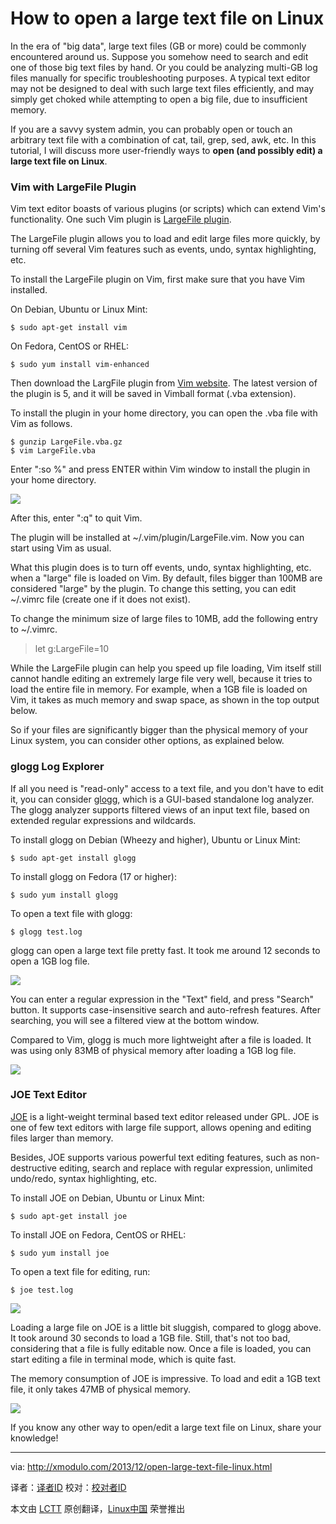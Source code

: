 How to open a large text file on Linux
================================================================================
In the era of "big data", large text files (GB or more) could be commonly encountered around us. Suppose you somehow need to search and edit one of those big text files by hand. Or you could be analyzing multi-GB log files manually for specific troubleshooting purposes. A typical text editor may not be designed to deal with such large text files efficiently, and may simply get choked while attempting to open a big file, due to insufficient memory.

If you are a savvy system admin, you can probably open or touch an arbitrary text file with a combination of cat, tail, grep, sed, awk, etc. In this tutorial, I will discuss more user-friendly ways to **open (and possibly edit) a large text file on Linux**.

### Vim with LargeFile Plugin ###

Vim text editor boasts of various plugins (or scripts) which can extend Vim's functionality. One such Vim plugin is [LargeFile plugin][1].

The LargeFile plugin allows you to load and edit large files more quickly, by turning off several Vim features such as events, undo, syntax highlighting, etc.

To install the LargeFile plugin on Vim, first make sure that you have Vim installed.

On Debian, Ubuntu or Linux Mint:

    $ sudo apt-get install vim 

On Fedora, CentOS or RHEL:

    $ sudo yum install vim-enhanced 

Then download the LargFile plugin from [Vim website][2]. The latest version of the plugin is 5, and it will be saved in Vimball format (.vba extension).

To install the plugin in your home directory, you can open the .vba file with Vim as follows.

    $ gunzip LargeFile.vba.gz
    $ vim LargeFile.vba 

Enter ":so %" and press ENTER within Vim window to install the plugin in your home directory.

[![](http://farm3.staticflickr.com/2805/11313669824_335e73ebb8_z.jpg)][3]

After this, enter ":q" to quit Vim.

The plugin will be installed at ~/.vim/plugin/LargeFile.vim. Now you can start using Vim as usual.

What this plugin does is to turn off events, undo, syntax highlighting, etc. when a "large" file is loaded on Vim. By default, files bigger than 100MB are considered "large" by the plugin. To change this setting, you can edit ~/.vimrc file (create one if it does not exist).

To change the minimum size of large files to 10MB, add the following entry to ~/.vimrc.

> let g:LargeFile=10

While the LargeFile plugin can help you speed up file loading, Vim itself still cannot handle editing an extremely large file very well, because it tries to load the entire file in memory. For example, when a 1GB file is loaded on Vim, it takes as much memory and swap space, as shown in the top output below.

So if your files are significantly bigger than the physical memory of your Linux system, you can consider other options, as explained below.

### glogg Log Explorer ###

If all you need is "read-only" access to a text file, and you don't have to edit it, you can consider [glogg][4], which is a GUI-based standalone log analyzer. The glogg analyzer supports filtered views of an input text file, based on extended regular expressions and wildcards.

To install glogg on Debian (Wheezy and higher), Ubuntu or Linux Mint:

    $ sudo apt-get install glogg 

To install glogg on Fedora (17 or higher):

    $ sudo yum install glogg 

To open a text file with glogg:

    $ glogg test.log 

glogg can open a large text file pretty fast. It took me around 12 seconds to open a 1GB log file.

[![](http://farm8.staticflickr.com/7354/11313640286_4ebee2b959_z.jpg)][5]

You can enter a regular expression in the "Text" field, and press "Search" button. It supports case-insensitive search and auto-refresh features. After searching, you will see a filtered view at the bottom window.

Compared to Vim, glogg is much more lightweight after a file is loaded. It was using only 83MB of physical memory after loading a 1GB log file.

[![](http://farm3.staticflickr.com/2851/11313594455_d57c700c4b_z.jpg)][6]

### JOE Text Editor ###

[JOE][7] is a light-weight terminal based text editor released under GPL. JOE is one of few text editors with large file support, allows opening and editing files larger than memory.

Besides, JOE supports various powerful text editing features, such as non-destructive editing, search and replace with regular expression, unlimited undo/redo, syntax highlighting, etc.

To install JOE on Debian, Ubuntu or Linux Mint:

    $ sudo apt-get install joe 

To install JOE on Fedora, CentOS or RHEL:

    $ sudo yum install joe 

To open a text file for editing, run:

    $ joe test.log 

[![](http://farm4.staticflickr.com/3684/11317402126_406058bf78_z.jpg)][8]

Loading a large file on JOE is a little bit sluggish, compared to glogg above. It took around 30 seconds to load a 1GB file. Still, that's not too bad, considering that a file is fully editable now. Once a file is loaded, you can start editing a file in terminal mode, which is quite fast.

The memory consumption of JOE is impressive. To load and edit a 1GB text file, it only takes 47MB of physical memory.

[![](http://farm4.staticflickr.com/3728/11317483233_2017b5878b_z.jpg)][9]

If you know any other way to open/edit a large text file on Linux, share your knowledge!

--------------------------------------------------------------------------------

via: http://xmodulo.com/2013/12/open-large-text-file-linux.html

译者：[译者ID](https://github.com/译者ID) 校对：[校对者ID](https://github.com/校对者ID)

本文由 [LCTT](https://github.com/LCTT/TranslateProject) 原创翻译，[Linux中国](http://linux.cn/) 荣誉推出

[1]:http://www.vim.org/scripts/script.php?script_id=1506
[2]:http://www.vim.org/scripts/script.php?script_id=1506
[3]:http://www.flickr.com/photos/xmodulo/11313669824/
[4]:http://glogg.bonnefon.org/
[5]:http://www.flickr.com/photos/xmodulo/11313640286/
[6]:http://www.flickr.com/photos/xmodulo/11313594455/
[7]:http://joe-editor.sourceforge.net/
[8]:http://www.flickr.com/photos/xmodulo/11317402126/
[9]:http://www.flickr.com/photos/xmodulo/11317483233/